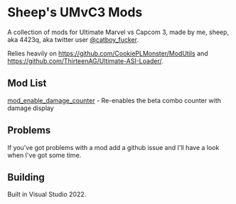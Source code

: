 # Sheep's UMvC3 Mods

A collection of mods for Ultimate Marvel vs Capcom 3, made by me, sheep, aka 4423q, aka twitter user [@catboy_fucker](https://twitter.com/catboy_fucker).

Relies heavily on https://github.com/CookiePLMonster/ModUtils and https://github.com/ThirteenAG/Ultimate-ASI-Loader/.

## Mod List

[mod_enable_damage_counter](./mod_enable_damage_counter) - Re-enables the beta combo counter with damage display

## Problems

If you've got problems with a mod add a github issue and I'll have a look when I've got some time.

## Building

Built in Visual Studio 2022.